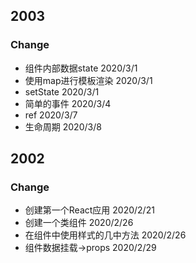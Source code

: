 ## 2003

### Change

- 组件内部数据state 2020/3/1
- 使用map进行模板渲染 2020/3/1
- setState 2020/3/1
- 简单的事件 2020/3/4
- ref 2020/3/7
- 生命周期 2020/3/8

## 2002

### Change

- 创建第一个React应用 2020/2/21
- 创建一个类组件 2020/2/26
- 在组件中使用样式的几中方法 2020/2/26
- 组件数据挂载->props 2020/2/29